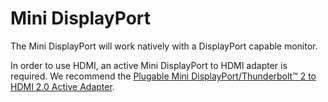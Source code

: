 # Mini DisplayPort

The Mini DisplayPort will work natively with a DisplayPort capable monitor.

In order to use HDMI, an active Mini DisplayPort to HDMI adapter is required. We recommend the [Plugable Mini DisplayPort/Thunderbolt™ 2 to HDMI 2.0 Active Adapter](https://plugable.com/products/mdp-hdmi).
